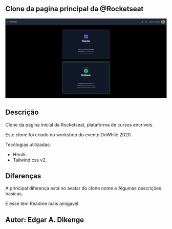 ## Clone da pagina principal da @Rocketseat ##

![](./image/cloneigm.png)

## Descrição ##

Clone da pagina inicial da Rocketseat, plataforma de cursos encriveis.

Este clone foi criado no workshop do evento DoWhile 2020.

Tecólogias utilizadas:
 - Html5.
 - Tailwind css v2.
 
## Diferenças ##

A principal diferença está no avatar do clone nome e Algumas descrições basicas.

E esse tem Readme mais amigavel.

## Autor: Edgar A. Dikenge ##

